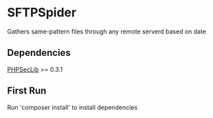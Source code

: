 SFTPSpider
==========

Gathers same-pattern files through any remote serverd based on date

Dependencies
------------

[PHPSecLib](http://phpseclib.sourceforge.net/) >= 0.3.1

First Run
---------
Run 'composer install' to install dependencies
